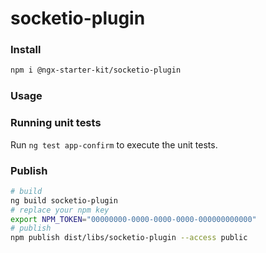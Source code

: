 # socketio-plugin

### Install

```bash
npm i @ngx-starter-kit/socketio-plugin
```

### Usage


### Running unit tests

Run `ng test app-confirm` to execute the unit tests.

### Publish

```bash
# build
ng build socketio-plugin
# replace your npm key
export NPM_TOKEN="00000000-0000-0000-0000-000000000000"
# publish
npm publish dist/libs/socketio-plugin --access public
```

